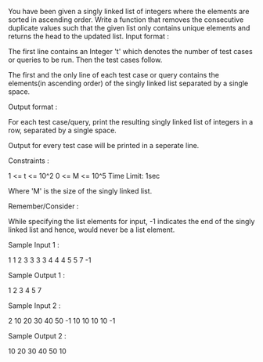 You have been given a singly linked list of integers where the elements are sorted in ascending order. Write a function that removes the consecutive duplicate values such that the given list only contains unique elements and returns the head to the updated list.
 Input format :

The first line contains an Integer 't' which denotes the number of test cases or queries to be run. Then the test cases follow.

The first and the only line of each test case or query contains the elements(in ascending order) of the singly linked list separated by a single space.

 Output format :

For each test case/query, print the resulting singly linked list of integers in a row, separated by a single space.

Output for every test case will be printed in a seperate line.

Constraints :

1 <= t <= 10^2
0 <= M <= 10^5
Time Limit: 1sec

Where 'M' is the size of the singly linked list.

 Remember/Consider :

While specifying the list elements for input, -1 indicates the end of the singly linked list and hence, would never be a list element.

Sample Input 1 :

1
1 2 3 3 3 3 4 4 4 5 5 7 -1

Sample Output 1 :

1 2 3 4 5 7 

Sample Input 2 :

2
10 20 30 40 50 -1
10 10 10 10 -1

Sample Output 2 :

10 20 30 40 50
10

